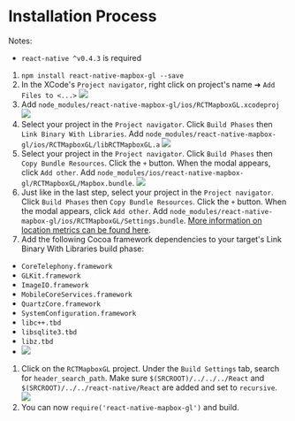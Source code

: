 # Installation Process

Notes:
* `react-native ^v0.4.3` is required

1. `npm install react-native-mapbox-gl --save`
1. In the XCode's `Project navigator`, right click on project's name ➜ `Add Files to <...>` ![](https://cldup.com/k0oJwOUKPN.png)
1. Add `node_modules/react-native-mapbox-gl/ios/RCTMapboxGL.xcodeproj` ![](https://cldup.com/bnJWwtaACM.png)
1. Select your project in the `Project navigator`. Click `Build Phases` then `Link Binary With Libraries`. Add `node_modules/react-native-mapbox-gl/ios/RCTMapboxGL/libRCTMapboxGL.a` ![](https://cldup.com/QWhL_SjobN.png)
1. Select your project in the `Project navigator`. Click `Build Phases` then `Copy Bundle Resources`. Click the `+` button. When the modal appears, click `Add other`. Add `node_modules/ios/react-native-mapbox-gl/RCTMapboxGL/Mapbox.bundle`. ![](https://cldup.com/Oi7uHxc1Fd.png)
1. Just like in the last step, select your project in the `Project navigator`. Click `Build Phases` then `Copy Bundle Resources`. Click the `+` button. When the modal appears, click `Add other`. Add `node_modules/react-native-mapbox-gl/ios/RCTMapboxGL/Settings.bundle`. [More information on location metrics can be found here](https://www.mapbox.com/mapbox-gl-ios/#metrics_opt_out).
1. Add the following Cocoa framework dependencies to your target's Link Binary With Libraries build phase:
  * `CoreTelephony.framework`
  * `GLKit.framework`
  * `ImageIO.framework`
  * `MobileCoreServices.framework`
  * `QuartzCore.framework`
  * `SystemConfiguration.framework`
  * `libc++.tbd`
  * `libsqlite3.tbd`
  * `libz.tbd`
  * ![](https://cldup.com/KuSEgMQQSy.gif)
1. Click on the `RCTMapboxGL` project. Under the `Build Settings` tab, search for `header_search_path`. Make sure `$(SRCROOT)/../../../React` and `$(SRCROOT)/../../react-native/React` are added and set to `recursive`. ![](https://cldup.com/81zUEHaKoX.png)
1. You can now `require('react-native-mapbox-gl')` and build.
